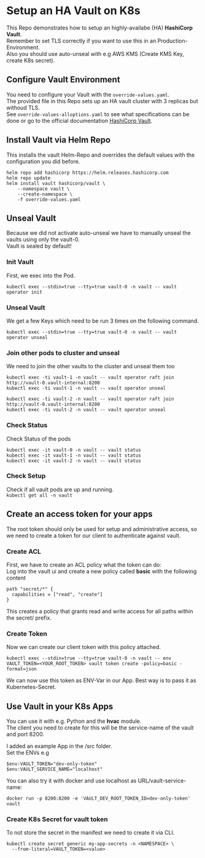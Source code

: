 # Setup an HA Vault on K8s
This Repo demonstrates how to setup an highly-availabe (HA) **HashiCorp Vault**.  
Remember to set TLS correctly if you want to use this in an Production-Environment.  
Also you should use auto-unseal with e.g AWS KMS (Create KMS Key, create K8s secret).  

## Configure Vault Environment
You need to configure your Vault with the ```override-values.yaml```.  
The provided file in this Repo sets up an HA vault cluster with 3 replicas but withoud TLS.  
See ```override-values-alloptions.yaml``` to see what specifications can be done or go to the official documentation [HashiCorp Vault](https://developer.hashicorp.com/vault/tutorials/kubernetes/kubernetes-raft-deployment-guide).  

## Install Vault via Helm Repo
This installs the vault Helm-Repo and overrides the default values with the configuration
you did before.

```
helm repo add hashicorp https://helm.releases.hashicorp.com
helm repo update
helm install vault hashicorp/vault \
    --namespace vault \
    --create-namespace \
    -f override-values.yaml
```

## Unseal Vault
Because we did not activate auto-unseal we have to manually unseal the vaults using only the vault-0.  
Vault is sealed by default!  

### Init Vault
First, we exec into the Pod.
```
kubectl exec --stdin=true --tty=true vault-0 -n vault -- vault operator init
```

### Unseal Vault
We get a few Keys which need to be run 3 times on the following command.
```
kubectl exec --stdin=true --tty=true vault-0 -n vault -- vault operator unseal
```

### Join other pods to cluster and unseal
We need to join the other vaults to the cluster and unseal them too
```
kubectl exec -ti vault-1 -n vault -- vault operator raft join http://vault-0.vault-internal:8200
kubectl exec -ti vault-1 -n vault -- vault operator unseal
```

```
kubectl exec -ti vault-2 -n vault -- vault operator raft join http://vault-0.vault-internal:8200
kubectl exec -ti vault-2 -n vault -- vault operator unseal
```

### Check Status
Check Status of the pods
```
kubectl exec -it vault-0 -n vault -- vault status
kubectl exec -it vault-1 -n vault -- vault status
kubectl exec -it vault-2 -n vault -- vault status
```

### Check Setup
Check if all vault pods are up and running.  
```kubectl get all -n vault```

## Create an access token for your apps
The root token should only be used for setup and administrative access, so we need to create a token for our client to authenticate against vault. 

### Create ACL
First, we have to create an ACL policy what the token can do:  
Log into the vault ui and create a new policy called **basic** with the following content  
```
path "secret/*" {
  capabilities = ["read", "create"]
}
``` 
This creates a policy that grants read and write access for all paths within the secret/ prefix.  

### Create Token
Now we can create our client token with this policy attached.  
```
kubectl exec --stdin=true --tty=true vault-0 -n vault -- env VAULT_TOKEN=<YOUR_ROOT_TOKEN> vault token create -policy=basic -format=json
```
We can now use this token as ENV-Var in our App. Best way is to pass it as Kubernetes-Secret.    

## Use Vault in your K8s Apps
You can use it with e.g. Python and the **hvac** module.  
The client you need to create for this will be the service-name of the vault and port 8200.  

I added an example App in the /src folder.  
Set the ENVs e.g
```
$env:VAULT_TOKEN="dev-only-token"
$env:VAULT_SERVICE_NAME="localhost"
```
You can also try it with docker and use localhost as URL/vault-service-name:
```
docker run -p 8200:8200 -e 'VAULT_DEV_ROOT_TOKEN_ID=dev-only-token' vault
```

### Create K8s Secret for vault token
To not store the secret in the manifest we need to create it via CLI.  
```
kubectl create secret generic my-app-secrets -n <NAMESPACE> \
  --from-literal=VAULT_TOKEN=<value>
```
